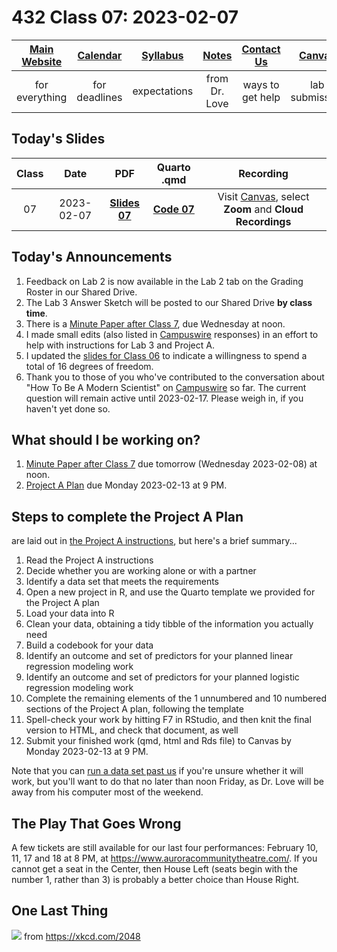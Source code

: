 # 432 Class 07: 2023-02-07

[Main Website](https://thomaselove.github.io/432-2023/) | [Calendar](https://thomaselove.github.io/432-2023/calendar.html) | [Syllabus](https://thomaselove.github.io/432-syllabus-2023/) | [Notes](https://thomaselove.github.io/432-notes/) | [Contact Us](https://thomaselove.github.io/432-2023/contact.html) | [Canvas](https://canvas.case.edu) | [Data and Code](https://github.com/THOMASELOVE/432-data) | [Sources](https://github.com/THOMASELOVE/432-classes-2023/tree/main/sources)
:-----------: | :--------------: | :----------: | :---------: | :-------------: | :-----------: | :------------: |:------:
for everything | for deadlines | expectations | from Dr. Love | ways to get help | lab submission | for downloads | to read

## Today's Slides

Class | Date | PDF | Quarto .qmd | Recording
:---: | :--------: | :------: | :------: | :-------------:
07 | 2023-02-07 | **[Slides 07](https://github.com/THOMASELOVE/432-slides-2023/blob/main/slides07.pdf)** | **[Code 07](https://github.com/THOMASELOVE/432-slides-2023/blob/main/slides07.qmd)** | Visit [Canvas](https://canvas.case.edu/), select **Zoom** and **Cloud Recordings**

## Today's Announcements

1. Feedback on Lab 2 is now available in the Lab 2 tab on the Grading Roster in our Shared Drive.
2. The Lab 3 Answer Sketch will be posted to our Shared Drive **by class time**.
3. There is a [Minute Paper after Class 7](https://bit.ly/432-2023-minute-07), due Wednesday at noon.
4. I made small edits (also listed in [Campuswire](https://campuswire.com/) responses) in an effort to help with instructions for Lab 3 and Project A.
5. I updated the [slides for Class 06](https://github.com/THOMASELOVE/432-classes-2023/tree/main/class06) to indicate a willingness to spend a total of 16 degrees of freedom.
6. Thank you to those of you who've contributed to the conversation about "How To Be A Modern Scientist" on [Campuswire](https://campuswire.com/) so far. The current question will remain active until 2023-02-17. Please weigh in, if you haven't yet done so.

## What should I be working on?

1. [Minute Paper after Class 7](https://bit.ly/432-2023-minute-07) due tomorrow (Wednesday 2023-02-08) at noon.
2. [Project A Plan](https://thomaselove.github.io/432-2023/projA.html) due Monday 2023-02-13 at 9 PM.

## Steps to complete the Project A Plan

are laid out in [the Project A instructions](https://thomaselove.github.io/432-2023/projA.html), but here's a brief summary...

1. Read the Project A instructions
2. Decide whether you are working alone or with a partner
3. Identify a data set that meets the requirements
4. Open a new project in R, and use the Quarto template we provided for the Project A plan
5. Load your data into R
6. Clean your data, obtaining a tidy tibble of the information you actually need
7. Build a codebook for your data
8. Identify an outcome and set of predictors for your planned linear regression modeling work
9. Identify an outcome and set of predictors for your planned logistic regression modeling work
10. Complete the remaining elements of the 1 unnumbered and 10 numbered sections of the Project A plan, following the template
11. Spell-check your work by hitting F7 in RStudio, and then knit the final version to HTML, and check that document, as well
12. Submit your finished work (qmd, html and Rds file) to Canvas by Monday 2023-02-13 at 9 PM.

Note that you can [run a data set past us](https://thomaselove.github.io/432-2023/projA.html#running-a-data-set-past-us-for-project-a) if you're unsure whether it will work, but you'll want to do that no later than noon Friday, as Dr. Love will be away from his computer most of the weekend.

## The Play That Goes Wrong

A few tickets are still available for our last four performances: February 10, 11, 17 and 18 at 8 PM, at https://www.auroracommunitytheatre.com/. If you cannot get a seat in the Center, then House Left (seats begin with the number 1, rather than 3) is probably a better choice than House Right. 

## One Last Thing

![](https://imgs.xkcd.com/comics/curve_fitting.png) from https://xkcd.com/2048
